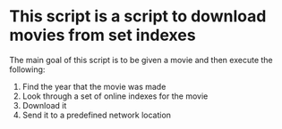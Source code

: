 # This script is a script to download movies from set indexes
The main goal of this script is to be given a movie and then execute the following:
1. Find the year that the movie was made
2. Look through a set of online indexes for the movie
3. Download it
4. Send it to a predefined network location
